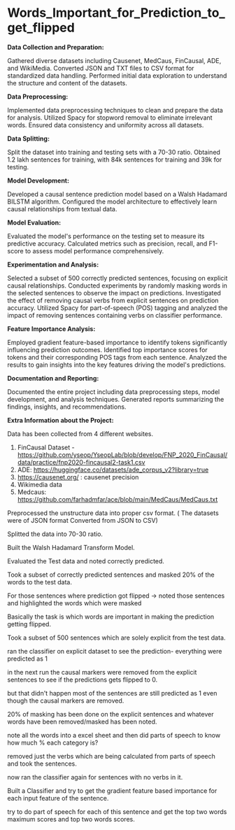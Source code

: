 # Words_Important_for_Prediction_to_get_flipped

**Data Collection and Preparation:**

Gathered diverse datasets including Causenet, MedCaus, FinCausal, ADE, and WikiMedia.
Converted JSON and TXT files to CSV format for standardized data handling.
Performed initial data exploration to understand the structure and content of the datasets.

**Data Preprocessing:**

Implemented data preprocessing techniques to clean and prepare the data for analysis.
Utilized Spacy for stopword removal to eliminate irrelevant words.
Ensured data consistency and uniformity across all datasets.

**Data Splitting:**

Split the dataset into training and testing sets with a 70-30 ratio.
Obtained 1.2 lakh sentences for training, with 84k sentences for training and 39k for testing.

**Model Development:**

Developed a causal sentence prediction model based on a Walsh Hadamard BILSTM algorithm.
Configured the model architecture to effectively learn causal relationships from textual data.

**Model Evaluation:**

Evaluated the model's performance on the testing set to measure its predictive accuracy.
Calculated metrics such as precision, recall, and F1-score to assess model performance comprehensively.

**Experimentation and Analysis:**

Selected a subset of 500 correctly predicted sentences, focusing on explicit causal relationships.
Conducted experiments by randomly masking words in the selected sentences to observe the impact on predictions.
Investigated the effect of removing causal verbs from explicit sentences on prediction accuracy.
Utilized Spacy for part-of-speech (POS) tagging and analyzed the impact of removing sentences containing verbs on classifier performance.

**Feature Importance Analysis:**

Employed gradient feature-based importance to identify tokens significantly influencing prediction outcomes.
Identified top importance scores for tokens and their corresponding POS tags from each sentence.
Analyzed the results to gain insights into the key features driving the model's predictions.

**Documentation and Reporting:**

Documented the entire project including data preprocessing steps, model development, and analysis techniques.
Generated reports summarizing the findings, insights, and recommendations.




**Extra Information about the Project:**

Data has been collected from 4 different websites.
1. FinCausal Dataset - https://github.com/yseop/YseopLab/blob/develop/FNP_2020_FinCausal/data/practice/fnp2020-fincausal2-task1.csv
2. ADE: https://huggingface.co/datasets/ade_corpus_v2?library=true
3. https://causenet.org/ : causenet precision
4. Wikimedia data
5. Medcaus: https://github.com/farhadmfar/ace/blob/main/MedCaus/MedCaus.txt

Preprocessed the unstructure data into proper csv format.
( The datasets were of JSON format Converted from JSON to CSV)

Splitted the data into 70-30 ratio.

Built the Walsh Hadamard Transform Model.

Evaluated the Test data and noted correctly predicted.

Took a subset of correctly predicted sentences and masked 20% of the words to the test data.

For those sentences where prediction got flipped -> noted those sentences and highlighted the words which were masked

Basically the task is which words are important in making the prediction getting flipped.

Took a subset of 500 sentences which are solely explicit from the test data.

ran the classifier on explicit dataset to see the prediction- everything were predicted as 1

in the next run the causal markers were removed from the explicit sentences to see if the predictions gets flipped to 0.

but that didn't happen most of the sentences are still predicted as 1 even though the causal markers are removed.

20% of masking has been done on the explicit sentences and whatever words have been removed/masked has been noted.

note all the words into a excel sheet and then did parts of speech to know how much % each category is?

removed just the verbs which are being calculated from parts of speech and took the sentences.

now ran the classifier again for sentences with no verbs in it.

Built a Classifier and try to get the gradient feature based importance for each input feature of the sentence.

try to do part of speech for each of this sentence and get the top two words maximum scores and top two words scores.

